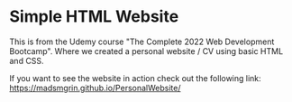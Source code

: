 # Simple HTML Website

This is from the Udemy course "The Complete 2022 Web Development Bootcamp". Where we created a personal website / CV using basic HTML and CSS. 

If you want to see the website in action check out the following link: https://madsmgrin.github.io/PersonalWebsite/
